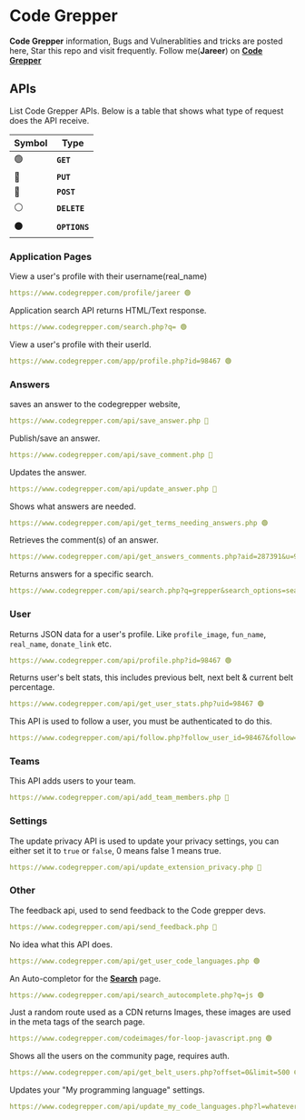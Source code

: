 # Code Grepper

**Code Grepper** information, Bugs and Vulnerablities and tricks are posted here, Star this repo and visit frequently. Follow me(**Jareer**) on **[Code Grepper][Profile]**

## APIs

List Code Grepper APIs. Below is a table that shows what type of request does the API receive.

| Symbol | Type |
|---|---|
| 🟢 |  **`GET`** |
| 🔵 |  **`PUT`** |
| 🔴 |  **`POST`** |
| ⚪ |  **`DELETE`** |
| ⚫ |  **`OPTIONS`** |

### Application Pages

View a user's profile with their username(real_name)

```yaml
https://www.codegrepper.com/profile/jareer 🟢
```

Application search API returns HTML/Text response.

```yaml
https://www.codegrepper.com/search.php?q= 🟢
```

View a user's profile with their userId.

```yaml
https://www.codegrepper.com/app/profile.php?id=98467 🟢
```

### Answers

saves an answer to the codegrepper website,

```yaml
https://www.codegrepper.com/api/save_answer.php 🔴
```

Publish/save an answer.

```yaml
https://www.codegrepper.com/api/save_comment.php 🔴
```

Updates the answer.

```yaml
https://www.codegrepper.com/api/update_answer.php 🔴

```

Shows what answers are needed.

```yaml
https://www.codegrepper.com/api/get_terms_needing_answers.php 🟢
```

Retrieves the comment(s) of an answer.

```yaml
https://www.codegrepper.com/api/get_answers_comments.php?aid=287391&u=98467 🟢
```

Returns answers for a specific search.

```yaml
https://www.codegrepper.com/api/search.php?q=grepper&search_options=search_titles 🟢
```

### User

Returns JSON data for a user's profile. Like `profile_image`, `fun_name`, `real_name`, `donate_link` etc.

```yaml
https://www.codegrepper.com/api/profile.php?id=98467 🟢
```

Returns user's belt stats, this includes previous belt, next belt & current belt percentage.

```yaml
https://www.codegrepper.com/api/get_user_stats.php?uid=98467 🟢
```

This API is used to follow a user, you must be authenticated to do this.

```yaml
https://www.codegrepper.com/api/follow.php?follow_user_id=98467&follow=1 🟢
```

### Teams

This API adds users to your team.

```yaml
https://www.codegrepper.com/api/add_team_members.php 🔴
```

### Settings

The update privacy API is used to update your privacy settings, you can either set it to `true` or `false`, 0 means false 1 means true.

```yaml
https://www.codegrepper.com/api/update_extension_privacy.php 🔴
```

### Other

The feedback api, used to send feedback to the Code grepper devs.

```yaml
https://www.codegrepper.com/api/send_feedback.php 🔴
```

No idea what this API does.

```yaml
https://www.codegrepper.com/api/get_user_code_languages.php 🟢
```

An Auto-completor for the [**Search**](https://www.codegrepper.com/search.php) page.

```yaml
https://www.codegrepper.com/api/search_autocomplete.php?q=js 🟢
```

Just a random route used as a CDN returns Images, these images are used in the meta tags of the search page.

```yaml
https://www.codegrepper.com/codeimages/for-loop-javascript.png 🟢
```

Shows all the users on the community page, requires auth.

```yaml
https://www.codegrepper.com/api/get_belt_users.php?offset=0&limit=500 🟢
```

Updates your "My programming language" settings.

```yaml
https://www.codegrepper.com/api/update_my_code_languages.php?l=whatever&enabled=1 🟢
```

[Profile]: https://www.codegrepper.com/app/profile.php?id=98467
